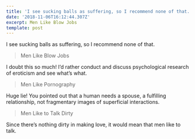 ```yaml
---
title: 'I see sucking balls as suffering, so I recommend none of that.'
date: '2018-11-06T16:12:44.307Z'
excerpt: Men Like Blow Jobs
template: post
---
```

I see sucking balls as suffering, so I recommend none of that.

> Men Like Blow Jobs

I doubt this so much! I’d rather conduct and discuss psychological research of eroticism and see what’s what.

> Men Like Pornography

Huge lie! You pointed out that a human needs a spouse, a fulfilling relationship, not fragmentary images of superficial interactions.

> Men Like to Talk Dirty

Since there’s nothing dirty in making love, it would mean that men like to talk.
